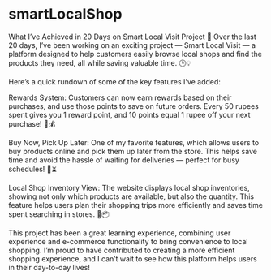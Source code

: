 # smartLocalShop

What I’ve Achieved in 20 Days on Smart Local Visit Project 🚀
Over the last 20 days, I’ve been working on an exciting project — Smart Local Visit — a platform designed to help customers easily browse local shops and find the products they need, all while saving valuable time. 🕒💡

Here’s a quick rundown of some of the key features I've added:

Rewards System: Customers can now earn rewards based on their purchases, and use those points to save on future orders. Every 50 rupees spent gives you 1 reward point, and 10 points equal 1 rupee off your next purchase! 🎉💰

Buy Now, Pick Up Later: One of my favorite features, which allows users to buy products online and pick them up later from the store. This helps save time and avoid the hassle of waiting for deliveries — perfect for busy schedules! 🛒⏳

Local Shop Inventory View: The website displays local shop inventories, showing not only which products are available, but also the quantity. This feature helps users plan their shopping trips more efficiently and saves time spent searching in stores. 🏪📦

This project has been a great learning experience, combining user experience and e-commerce functionality to bring convenience to local shopping. I’m proud to have contributed to creating a more efficient shopping experience, and I can’t wait to see how this platform helps users in their day-to-day lives!
